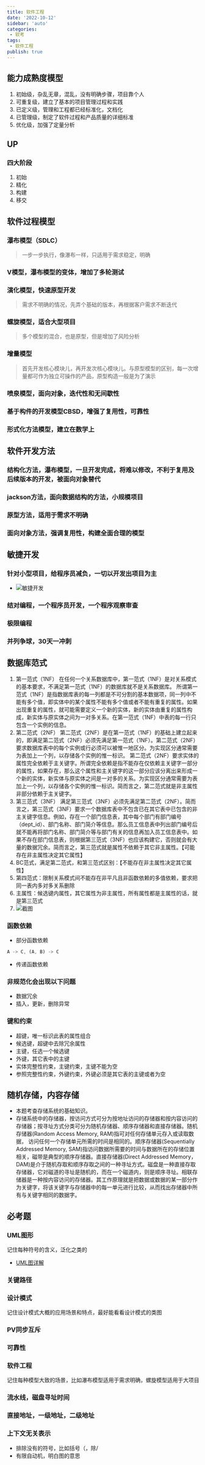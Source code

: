 ```yaml
---
title: 软件工程
date: '2022-10-12'
sidebar: 'auto'
categories:
 - 软考
tags:
 - 软件工程
publish: true
---
```


## 能力成熟度模型
1. 初始级，杂乱无章，混乱，没有明确步骤，项目靠个人
2. 可重复级，建立了基本的项目管理过程和实践
3. 已定义级，管理和工程都已经标准化，文档化
4. 已管理级，制定了软件过程和产品质量的详细标准
5. 优化级，加强了定量分析

## UP
### 四大阶段
1. 初始
2. 精化
3. 构建
4. 移交

## 软件过程模型
### 瀑布模型（SDLC）
> 一步一步执行，像瀑布一样，只适用于需求稳定，明确

### V模型，瀑布模型的变体，增加了多轮测试

### 演化模型，快速原型开发
> 需求不明确的情况，先弄个基础的版本，再根据客户需求不断迭代

### 螺旋模型，适合大型项目
> 多个模型的混合，也是原型，但是增加了风险分析

### 增量模型
> 首先开发核心模块儿，再开发次核心模块儿。与原型模型的区别，每一次增量都可作为独立可操作的产品，原型构造一般是为了演示

### 喷泉模型，面向对象，迭代性和无间歇性
### 基于构件的开发模型CBSD，增强了复用性，可靠性
### 形式化方法模型，建立在数学上


## 软件开发方法
### 结构化方法，瀑布模型，一旦开发完成，将难以修改，不利于复用及后续版本的开发，被面向对象替代
### jackson方法，面向数据结构的方法，小规模项目
### 原型方法，适用于需求不明确
### 面向对象方法，强调复用性，构建全面合理的模型

## 敏捷开发
### 针对小型项目，给程序员减负，一切以开发出项目为主
- ![敏捷开发](software-engineering_files/1.jpg)
### 结对编程，一个程序员开发，一个程序观察审查
### 极限编程
### 并列争球，30天一冲刺

## 数据库范式
1. 第一范式（1NF） 在任何一个关系数据库中，第一范式（1NF）是对关系模式的基本要求，不满足第一范式（1NF）的数据库就不是关系数据库。 所谓第一范式（1NF）是指数据库表的每一列都是不可分割的基本数据项，同一列中不能有多个值，即实体中的某个属性不能有多个值或者不能有重复的属性。如果出现重复的属性，就可能需要定义一个新的实体，新的实体由重复的属性构成，新实体与原实体之间为一对多关系。在第一范式（1NF）中表的每一行只包含一个实例的信息。 
2. 第二范式（2NF） 第二范式（2NF）是在第一范式（1NF）的基础上建立起来的，即满足第二范式（2NF）必须先满足第一范式（1NF）。第二范式（2NF）要求数据库表中的每个实例或行必须可以被惟一地区分。为实现区分通常需要为表加上一个列，以存储各个实例的惟一标识。 第二范式（2NF）要求实体的属性完全依赖于主关键字。所谓完全依赖是指不能存在仅依赖主关键字一部分的属性，如果存在，那么这个属性和主关键字的这一部分应该分离出来形成一个新的实体，新实体与原实体之间是一对多的关系。为实现区分通常需要为表加上一个列，以存储各个实例的惟一标识。简而言之，第二范式就是非主属性非部分依赖于主关键字。 
3. 第三范式（3NF） 满足第三范式（3NF）必须先满足第二范式（2NF）。简而言之，第三范式（3NF）要求一个数据库表中不包含已在其它表中已包含的非主关键字信息。例如，存在一个部门信息表，其中每个部门有部门编号（dept_id）、部门名称、部门简介等信息。那么员工信息表中列出部门编号后就不能再将部门名称、部门简介等与部门有关的信息再加入员工信息表中。如果不存在部门信息表，则根据第三范式（3NF）也应该构建它，否则就会有大量的数据冗余。简而言之，第三范式就是属性不依赖于其它非主属性。【可能存在非主属性决定其它属性】
4. BC范式，满足第二范式，和第三范式区别：【不能存在非主属性决定其它属性】
5. 第四范式：限制关系模式间不能存在非平凡且非函数依赖的多值依赖，要求把同一表内多对多关系删除
6. 主属性：候选键内属性，其它属性为非主属性，所有属性都是主属性的话，就是第三范式
7. ![截图](software-engineering_files/2.jpg)

### 函数依赖
- 部分函数依赖
```js
A -> C, (A, B) -> C
```
- 传递函数依赖

### 非规范化会出现以下问题
- 数据冗余
- 插入，更新，删除异常  

### 键和约束
- 超键，唯一标识此表的属性组合
- 候选键，超键中去除冗余属性
- 主键，任选一个候选键
- 外键，其它表中的主键
- 实体完整性约束，主键约束，主键不能为空
- 参照完整性约束，外键约束，外键必须是其它表的主键或者为空


## 随机存储，内容存储
- 本题考查存储系统的基础知识。
- 存储系统中的存储器，按访问方式可分为按地址访问的存储器和按内容访问的存储器；按寻址方式分类可分为随机存储器、顺序存储器和直接存储器。随机存储器(Random Access Memory, RAM)指可对任何存储单元存入或读取数据， 访问任何一个存储单元所需的时间是相同的。顺序存储器(Sequentially Addressed Memory, SAM)指访问数据所需要的时间与数据所在的存储位置相关，磁带是典型的顺序存储器。直接存储器(Direct Addressed Memory，DAM)是介于随机存取和顺序存取之间的一种寻址方式。磁盘是一种直接存取存储器，它对磁道的寻址是随机的，而在一个磁道内，则是顺序寻址。相联存储器是一种按内容访问的存储器。其工作原理就是把数据或数据的某一部分作为关键字，将该关键字与存储器中的每一单元进行比较，从而找出存储器中所有与关键字相同的数据字。

## 必考题
### UML图形
记住每种符号的含义，泛化之类的
- [UML图详解](https://blog.csdn.net/qq_35423190/article/details/125069834)

### 关键路径
### 设计模式
记住设计模式大概的应用场景和特点，最好能看看设计模式的类图

### PV同步互斥
### 可靠性
### 软件工程
记住每种模型大致的场景，比如瀑布模型适用于需求明确，螺旋模型适用于大项目

### 流水线，磁盘寻址时间
### 直接地址，一级地址，二级地址
### 上下文无关表示
- 排除没有的符号，比如括号（，除/
- 有限自动机，明白图的意思